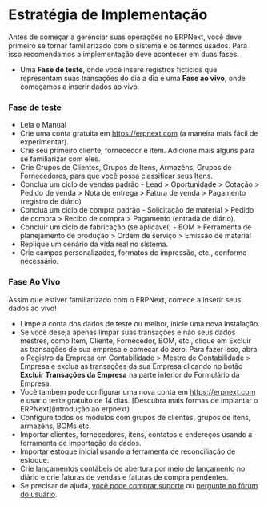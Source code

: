 # Estratégia de Implementação


Antes de começar a gerenciar suas operações no ERPNext, você deve primeiro se tornar
familiarizado com o sistema e os termos usados. Para isso recomendamos
a implementação deve acontecer em duas fases.


* Uma **Fase de teste**, onde você insere registros fictícios que representam suas transações do dia a dia e uma **Fase ao vivo**, onde começamos a inserir dados ao vivo.


### Fase de teste


* Leia o Manual
* Crie uma conta gratuita em <https://erpnext.com> (a maneira mais fácil de experimentar).
* Crie seu primeiro cliente, fornecedor e item. Adicione mais alguns para se familiarizar com eles.
* Crie Grupos de Clientes, Grupos de Itens, Armazéns, Grupos de Fornecedores, para que você possa classificar seus Itens.
* Conclua um ciclo de vendas padrão - Lead > Oportunidade > Cotação > Pedido de venda > Nota de entrega > Fatura de venda > Pagamento (registro de diário)
* Conclua um ciclo de compra padrão - Solicitação de material > Pedido de compra > Recibo de compra > Pagamento (entrada de diário).
* Concluir um ciclo de fabricação (se aplicável) - BOM > Ferramenta de planejamento de produção > Ordem de serviço > Emissão de material
* Replique um cenário da vida real no sistema.
* Crie campos personalizados, formatos de impressão, etc., conforme necessário.


### Fase Ao Vivo


Assim que estiver familiarizado com o ERPNext, comece a inserir seus dados ao vivo!


* Limpe a conta dos dados de teste ou melhor, inicie uma nova instalação.
* Se você deseja apenas limpar suas transações e não seus dados mestres, como Item, Cliente, Fornecedor, BOM, etc., clique em Excluir as transações de sua empresa e começar do zero. Para fazer isso, abra o Registro da Empresa em Contabilidade > Mestre de Contabilidade > Empresa e exclua as transações da sua Empresa clicando no botão **Excluir Transações da Empresa** na parte inferior do Formulário da Empresa.
* Você também pode configurar uma nova conta em <https://erpnext.com> e usar o teste gratuito de 14 dias. [Descubra mais formas de implantar o ERPNext](introdução ao erpnext)
* Configure todos os módulos com grupos de clientes, grupos de itens, armazéns, BOMs etc.
* Importar clientes, fornecedores, itens, contatos e endereços usando a ferramenta de importação de dados.
* Importar estoque inicial usando a ferramenta de reconciliação de estoque.
* Crie lançamentos contábeis de abertura por meio de lançamento no diário e crie faturas de vendas e faturas de compra pendentes.
* Se precisar de ajuda, [você pode comprar suporte](https://erpnext.com/pricing) ou [pergunte no fórum do usuário](https://discuss.erpnext.com).
